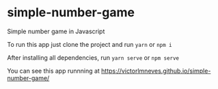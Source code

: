 # simple-number-game
Simple number game in Javascript

To run this app just clone the project and run `yarn` or `npm i`

After installing all dependencies, run `yarn serve` or `npm serve`

You can see this app runnning at https://victorlmneves.github.io/simple-number-game/